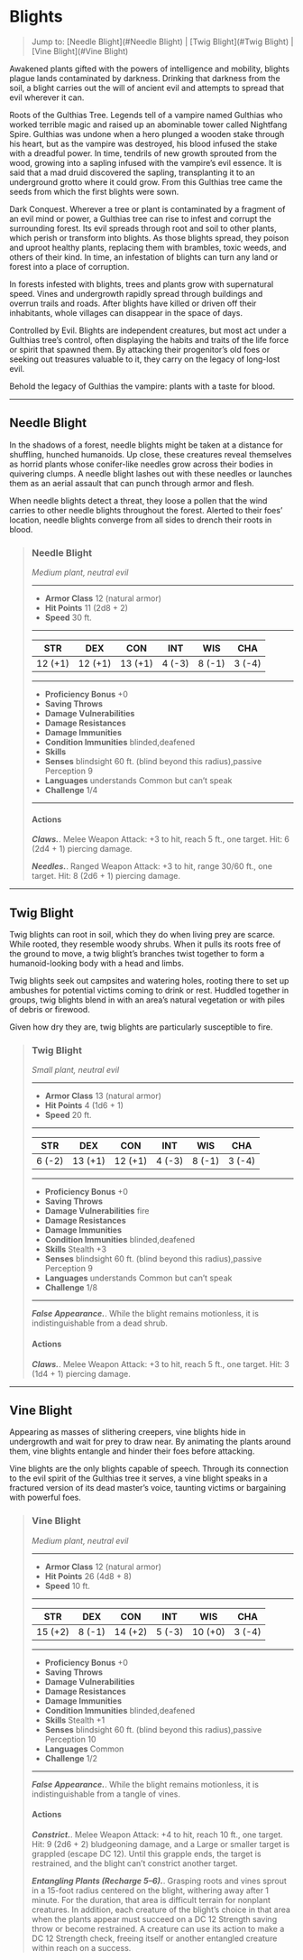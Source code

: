 # Blights



> Jump to: [Needle Blight](#Needle Blight) | [Twig Blight](#Twig Blight) | [Vine Blight](#Vine Blight)

Awakened plants gifted with the powers of intelligence and mobility, blights plague lands contaminated by darkness. Drinking that darkness from the soil, a blight carries out the will of ancient evil and attempts to spread that evil wherever it can.



Roots of the Gulthias Tree. Legends tell of a vampire named Gulthias who worked terrible magic and raised up an abominable tower called Nightfang Spire. Gulthias was undone when a hero plunged a wooden stake through his heart, but as the vampire was destroyed, his blood infused the stake with a dreadful power. In time, tendrils of new growth sprouted from the wood, growing into a sapling infused with the vampire’s evil essence. It is said that a mad druid discovered the sapling, transplanting it to an underground grotto where it could grow. From this Gulthias tree came the seeds from which the first blights were sown.



Dark Conquest. Wherever a tree or plant is contaminated by a fragment of an evil mind or power, a Gulthias tree can rise to infest and corrupt the surrounding forest. Its evil spreads through root and soil to other plants, which perish or transform into blights. As those blights spread, they poison and uproot healthy plants, replacing them with brambles, toxic weeds, and others of their kind. In time, an infestation of blights can turn any land or forest into a place of corruption.



In forests infested with blights, trees and plants grow with supernatural speed. Vines and undergrowth rapidly spread through buildings and overrun trails and roads. After blights have killed or driven off their inhabitants, whole villages can disappear in the space of days.



Controlled by Evil. Blights are independent creatures, but most act under a Gulthias tree’s control, often displaying the habits and traits of the life force or spirit that spawned them. By attacking their progenitor’s old foes or seeking out treasures valuable to it, they carry on the legacy of long-lost evil.



Behold the legacy of Gulthias the vampire: plants with a taste for blood.


---

## Needle Blight
In the shadows of a forest, needle blights might be taken at a distance for shuffling, hunched humanoids. Up close, these creatures reveal themselves as horrid plants whose conifer-like needles grow across their bodies in quivering clumps. A needle blight lashes out with these needles or launches them as an aerial assault that can punch through armor and flesh.

When needle blights detect a threat, they loose a pollen that the wind carries to other needle blights throughout the forest. Alerted to their foes’ location, needle blights converge from all sides to drench their roots in blood.

>### Needle Blight
>*Medium plant, neutral evil*
>___
>- **Armor Class** 12 (natural armor)
>- **Hit Points** 11 (2d8 + 2)
>- **Speed** 30 ft.
>___
>|**STR**|**DEX**|**CON**|**INT**|**WIS**|**CHA**|
>|:---:|:---:|:---:|:---:|:---:|:---:|
>|12 (+1)|12 (+1)|13 (+1)|4 (-3)|8 (-1)|3 (-4)|
>
>___
>- **Proficiency Bonus** +0
>- **Saving Throws** 
>- **Damage Vulnerabilities** 
>- **Damage Resistances** 
>- **Damage Immunities** 
>- **Condition Immunities** blinded,deafened
>- **Skills** 
>- **Senses** blindsight 60 ft. (blind beyond this radius),passive Perception 9
>- **Languages** understands Common but can’t speak
>- **Challenge** 1/4
>___
>#### Actions
>***Claws.***. Melee Weapon Attack: +3 to hit, reach 5 ft., one target. Hit: 6 (2d4 + 1) piercing damage.
>
>***Needles.***. Ranged Weapon Attack: +3 to hit, range 30/60 ft., one target. Hit: 8 (2d6 + 1) piercing damage.
>

---

## Twig Blight
Twig blights can root in soil, which they do when living prey are scarce. While rooted, they resemble woody shrubs. When it pulls its roots free of the ground to move, a twig blight’s branches twist together to form a humanoid-looking body with a head and limbs.

Twig blights seek out campsites and watering holes, rooting there to set up ambushes for potential victims coming to drink or rest. Huddled together in groups, twig blights blend in with an area’s natural vegetation or with piles of debris or firewood.

Given how dry they are, twig blights are particularly susceptible to fire.

>### Twig Blight
>*Small plant, neutral evil*
>___
>- **Armor Class** 13 (natural armor)
>- **Hit Points** 4 (1d6 + 1)
>- **Speed** 20 ft.
>___
>|**STR**|**DEX**|**CON**|**INT**|**WIS**|**CHA**|
>|:---:|:---:|:---:|:---:|:---:|:---:|
>|6 (-2)|13 (+1)|12 (+1)|4 (-3)|8 (-1)|3 (-4)|
>
>___
>- **Proficiency Bonus** +0
>- **Saving Throws** 
>- **Damage Vulnerabilities** fire
>- **Damage Resistances** 
>- **Damage Immunities** 
>- **Condition Immunities** blinded,deafened
>- **Skills** Stealth +3
>- **Senses** blindsight 60 ft. (blind beyond this radius),passive Perception 9
>- **Languages** understands Common but can’t speak
>- **Challenge** 1/8
>___
>***False Appearance.***. While the blight remains motionless, it is indistinguishable from a dead shrub.
>
>#### Actions
>***Claws.***. Melee Weapon Attack: +3 to hit, reach 5 ft., one target. Hit: 3 (1d4 + 1) piercing damage.
>

---

## Vine Blight
Appearing as masses of slithering creepers, vine blights hide in undergrowth and wait for prey to draw near. By animating the plants around them, vine blights entangle and hinder their foes before attacking.

Vine blights are the only blights capable of speech. Through its connection to the evil spirit of the Gulthias tree it serves, a vine blight speaks in a fractured version of its dead master’s voice, taunting victims or bargaining with powerful foes.

>### Vine Blight
>*Medium plant, neutral evil*
>___
>- **Armor Class** 12 (natural armor)
>- **Hit Points** 26 (4d8 + 8)
>- **Speed** 10 ft.
>___
>|**STR**|**DEX**|**CON**|**INT**|**WIS**|**CHA**|
>|:---:|:---:|:---:|:---:|:---:|:---:|
>|15 (+2)|8 (-1)|14 (+2)|5 (-3)|10 (+0)|3 (-4)|
>
>___
>- **Proficiency Bonus** +0
>- **Saving Throws** 
>- **Damage Vulnerabilities** 
>- **Damage Resistances** 
>- **Damage Immunities** 
>- **Condition Immunities** blinded,deafened
>- **Skills** Stealth +1
>- **Senses** blindsight 60 ft. (blind beyond this radius),passive Perception 10
>- **Languages** Common
>- **Challenge** 1/2
>___
>***False Appearance.***. While the blight remains motionless, it is indistinguishable from a tangle of vines.
>
>#### Actions
>***Constrict.***. Melee Weapon Attack: +4 to hit, reach 10 ft., one target. Hit: 9 (2d6 + 2) bludgeoning damage, and a Large or smaller target is grappled (escape DC 12). Until this grapple ends, the target is restrained, and the blight can’t constrict another target.
>
>***Entangling Plants (Recharge 5–6).***. Grasping roots and vines sprout in a 15-foot radius centered on the blight, withering away after 1 minute. For the duration, that area is difficult terrain for nonplant creatures. In addition, each creature of the blight’s choice in that area when the plants appear must succeed on a DC 12 Strength saving throw or become restrained. A creature can use its action to make a DC 12 Strength check, freeing itself or another entangled creature within reach on a success.
>

